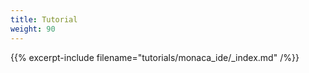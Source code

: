 ```yaml
---
title: Tutorial
weight: 90
---
```


{{% excerpt-include filename="tutorials/monaca_ide/_index.md" /%}}